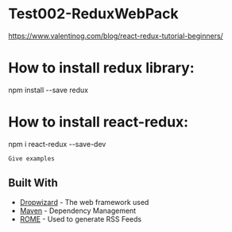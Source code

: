 # Test002-ReduxWebPack


https://www.valentinog.com/blog/react-redux-tutorial-beginners/


# How to install redux library:


npm install --save redux


# How to install react-redux:


npm i react-redux --save-dev


```
Give examples
```

## Built With

* [Dropwizard](http://www.dropwizard.io/1.0.2/docs/) - The web framework used
* [Maven](https://maven.apache.org/) - Dependency Management
* [ROME](https://rometools.github.io/rome/) - Used to generate RSS Feeds

